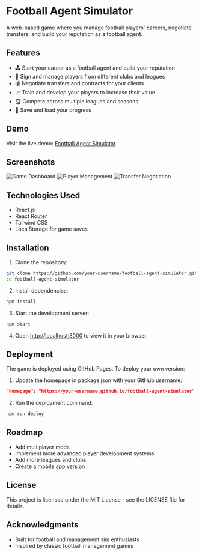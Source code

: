 # Football Agent Simulator

A web-based game where you manage football players' careers, negotiate transfers, and build your reputation as a football agent.

## Features

- 🕹️ Start your career as a football agent and build your reputation
- 👥 Sign and manage players from different clubs and leagues
- 💰 Negotiate transfers and contracts for your clients
- 📈 Train and develop your players to increase their value
- 🏆 Compete across multiple leagues and seasons
- 💾 Save and load your progress

## Demo

Visit the live demo: [Football Agent Simulator](https://your-username.github.io/football-agent-simulator)

## Screenshots

![Game Dashboard](./screenshots/dashboard.png)
![Player Management](./screenshots/player-management.png)
![Transfer Negotiation](./screenshots/negotiation.png)

## Technologies Used

- React.js
- React Router
- Tailwind CSS
- LocalStorage for game saves

## Installation

1. Clone the repository:
```bash
git clone https://github.com/your-username/football-agent-simulator.git
cd football-agent-simulator
```

2. Install dependencies:
```bash
npm install
```

3. Start the development server:
```bash
npm start
```

4. Open [http://localhost:3000](http://localhost:3000) to view it in your browser.

## Deployment

The game is deployed using GitHub Pages. To deploy your own version:

1. Update the homepage in package.json with your GitHub username:
```json
"homepage": "https://your-username.github.io/football-agent-simulator"
```

2. Run the deployment command:
```bash
npm run deploy
```

## Roadmap

- Add multiplayer mode
- Implement more advanced player development systems
- Add more leagues and clubs
- Create a mobile app version

## License

This project is licensed under the MIT License - see the LICENSE file for details.

## Acknowledgments

- Built for football and management sim enthusiasts
- Inspired by classic football management games